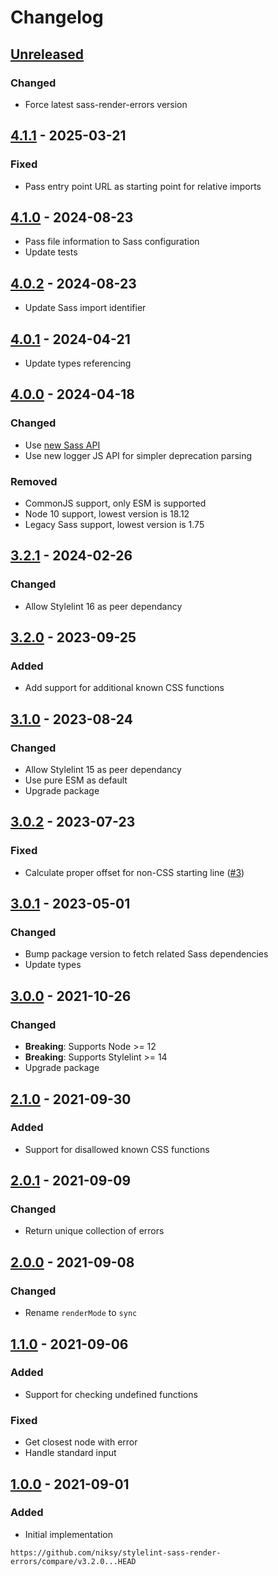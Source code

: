 # Changelog

## [Unreleased][]

### Changed

- Force latest sass-render-errors version

## [4.1.1][] - 2025-03-21

### Fixed

- Pass entry point URL as starting point for relative imports

## [4.1.0][] - 2024-08-23

- Pass file information to Sass configuration
- Update tests

## [4.0.2][] - 2024-08-23

- Update Sass import identifier

## [4.0.1][] - 2024-04-21

- Update types referencing

## [4.0.0][] - 2024-04-18

### Changed

- Use [new Sass API](https://sass-lang.com/documentation/js-api/)
- Use new logger JS API for simpler deprecation parsing

### Removed

- CommonJS support, only ESM is supported
- Node 10 support, lowest version is 18.12
- Legacy Sass support, lowest version is 1.75

## [3.2.1][] - 2024-02-26

### Changed

- Allow Stylelint 16 as peer dependancy

## [3.2.0][] - 2023-09-25

### Added

- Add support for additional known CSS functions

## [3.1.0][] - 2023-08-24

### Changed

- Allow Stylelint 15 as peer dependancy
- Use pure ESM as default
- Upgrade package

## [3.0.2][] - 2023-07-23

### Fixed

- Calculate proper offset for non-CSS starting line ([#3](/issues/3))

## [3.0.1][] - 2023-05-01

### Changed

- Bump package version to fetch related Sass dependencies
- Update types

## [3.0.0][] - 2021-10-26

### Changed

- **Breaking**: Supports Node >= 12
- **Breaking**: Supports Stylelint >= 14
- Upgrade package

## [2.1.0][] - 2021-09-30

### Added

- Support for disallowed known CSS functions

## [2.0.1][] - 2021-09-09

### Changed

- Return unique collection of errors

## [2.0.0][] - 2021-09-08

### Changed

- Rename `renderMode` to `sync`

## [1.1.0][] - 2021-09-06

### Added

- Support for checking undefined functions

### Fixed

- Get closest node with error
- Handle standard input

## [1.0.0][] - 2021-09-01

### Added

- Initial implementation

[1.0.0]: https://github.com/niksy/stylelint-sass-render-errors/tree/v1.0.0
[1.1.0]: https://github.com/niksy/stylelint-sass-render-errors/tree/v1.1.0
[2.0.0]: https://github.com/niksy/stylelint-sass-render-errors/tree/v2.0.0
[2.0.1]: https://github.com/niksy/stylelint-sass-render-errors/tree/v2.0.1
[2.1.0]: https://github.com/niksy/stylelint-sass-render-errors/tree/v2.1.0
[3.0.0]: https://github.com/niksy/stylelint-sass-render-errors/tree/v3.0.0
[3.0.1]: https://github.com/niksy/stylelint-sass-render-errors/tree/v3.0.1
[3.0.2]: https://github.com/niksy/stylelint-sass-render-errors/tree/v3.0.2
[3.1.0]: https://github.com/niksy/stylelint-sass-render-errors/tree/v3.1.0
[Unreleased]: https://github.com/niksy/stylelint-sass-render-errors/compare/v4.1.1...HEAD
[4.1.1]: https://github.com/niksy/stylelint-sass-render-errors/compare/v4.1.0...v4.1.1
[4.1.0]: https://github.com/niksy/stylelint-sass-render-errors/compare/v4.0.2...v4.1.0
[4.0.2]: https://github.com/niksy/stylelint-sass-render-errors/compare/v4.0.1...v4.0.2
[4.0.1]: https://github.com/niksy/stylelint-sass-render-errors/compare/v4.0.0...v4.0.1
[4.0.0]: https://github.com/niksy/stylelint-sass-render-errors/compare/v3.2.1...v4.0.0
[3.2.1]: https://github.com/niksy/stylelint-sass-render-errors/tree/v3.2.1

    https://github.com/niksy/stylelint-sass-render-errors/compare/v3.2.0...HEAD

[3.2.0]: https://github.com/niksy/stylelint-sass-render-errors/tree/v3.2.0
